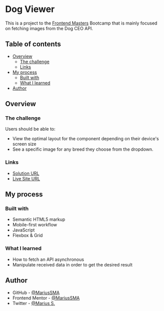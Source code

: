 # Dog Viewer

This is a project to the [Frontend Masters](https://www.frontendmasters.com/) Bootcamp that is mainly focused on fetching images from the Dog CEO API.

## Table of contents

- [Overview](#overview)
    - [The challenge](#the-challenge)
    - [Links](#links)
- [My process](#my-process)
    - [Built with](#built-with)
    - [What I learned](#what-i-learned)
- [Author](#author)

## Overview

### The challenge

Users should be able to:

- View the optimal layout for the component depending on their device's screen size
- See a specific image for any breed they choose from the dropdown.

### Links

- [Solution URL](https://github.com/MariusSMA/dog-viewer)
- [Live Site URL](https://mariussma.github.io/dog-viewer)

## My process

### Built with

- Semantic HTML5 markup
- Mobile-first workflow
- JavaScript
- Flexbox & Grid

### What I learned

- How to fetch an API asynchronous
- Manipulate received data in order to get the desired result

## Author

- GitHub - [@MariusSMA](https://github.com/mariussma)
- Frontend Mentor - [@MariusSMA](https://www.frontendmentor.io/profile/MariusSMA)
- Twitter - [@Marius S.](https://twitter.com/Marius_SMA)